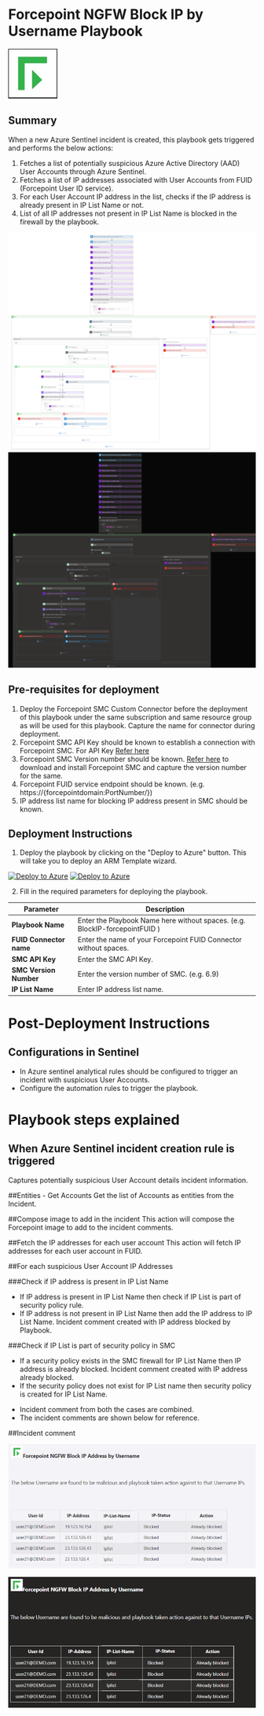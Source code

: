 # Forcepoint NGFW Block IP by Username Playbook

![forcepoint](../logo.jpg)
## Summary
 When a new Azure Sentinel incident is created, this playbook gets triggered and performs the below actions:
 1. Fetches a list of potentially suspicious Azure Active Directory (AAD) User Accounts through Azure Sentinel.
 2. Fetches a list of IP addresses associated with User Accounts from FUID (Forcepoint User ID service).
 3. For each User Account IP address in the list, checks if the IP address is already present in IP List Name or not.
 4. List of all IP addresses not present in IP List Name is blocked in the firewall by the playbook.

 ![Forcepoint](./Images/PlaybookdesignerLight.png)<br>
![Forcepoint](./Images/PlaybookdesignerDark.png)<br>


 ## Pre-requisites for deployment
 1. Deploy the Forcepoint SMC Custom Connector before the deployment of this playbook under the same subscription and same resource group as will be used for this playbook. Capture the name for connector during deployment.
 2. Forcepoint SMC API Key should be known to establish a connection with Forcepoint SMC. For API Key [Refer here](http://www.websense.com/content/support/library/ngfw/v610/rfrnce/ngfw_6100_ug_smc-api_a_en-us.pdf )
 3. Forcepoint SMC Version number should be known. [Refer here](https://help.stonesoft.com/onlinehelp/StoneGate/SMC/) to download and install Forcepoint SMC and capture the version number for the same.
 4. Forcepoint FUID service endpoint should be known. (e.g.  https://{forcepointdomain:PortNumber/})
 5. IP address list name for blocking IP address present in SMC should be known.

 ## Deployment Instructions
 1. Deploy the playbook by clicking on the "Deploy to Azure" button. This will take you to deploy an ARM Template wizard.

 [![Deploy to Azure](https://aka.ms/deploytoazurebutton)](https://portal.azure.us/#create/Microsoft.Template/uri/https%3A%2F%2Fraw.githubusercontent.com%2FAzure%2FAzure-Sentinel%2Fmaster%2FPlaybooks%2FForcepointNGFW%2FPlaybooks%2FBlockIPAddressbyusername-ForcepointNGFW%2Fazuredeploy.json) 
  [![Deploy to Azure](https://aka.ms/deploytoazuregovbutton)](https://portal.azure.us/#create/Microsoft.Template/uri/https%3A%2F%2Fraw.githubusercontent.com%2FAzure%2FAzure-Sentinel%2Fmaster%2FPlaybooks%2FForcepointNGFW%2FPlaybooks%2FBlockIPAddressbyusername-ForcepointNGFW%2Fazuredeploy.json)


 2. Fill in the required parameters for deploying the playbook.

 | Parameter  | Description |
| ------------- | ------------- |
| **Playbook Name** | Enter the Playbook Name here without spaces. (e.g. BlockIP-forcepointFUID ) |
| **FUID Connector name**|Enter the name of your Forcepoint FUID Connector without spaces.|
| **SMC API Key**  | Enter the SMC API Key. | 
| **SMC Version Number** | Enter the version number of SMC. (e.g. 6.9) |
| **IP List Name**|Enter IP address list name.|

# Post-Deployment Instructions 
## Configurations in Sentinel
- In Azure sentinel analytical rules should be configured to trigger an incident with suspicious User Accounts. 
- Configure the automation rules to trigger the playbook.

# Playbook steps explained
## When Azure Sentinel incident creation rule is triggered
  Captures potentially suspicious User Account details incident information.

##Entities - Get Accounts
Get the list of Accounts as entities from the Incident.

##Compose image to add in the incident
This action will compose the Forcepoint image to add to the incident comments.

##Fetch the IP addresses for each user account
This action will fetch IP addresses for each user account in FUID.

##For each suspicious User Account IP Addresses

###Check if IP address is present in IP List Name
* If IP address is present in IP List Name then check if IP List is part of security policy rule.
* If IP address is not present in IP List Name then add the IP address to IP List Name. Incident comment created with IP address blocked by Playbook.

###Check if IP List is part of security policy in SMC
*  If a security policy exists in the SMC firewall for IP List Name then IP address is already blocked. Incident comment created with IP address already blocked.
*  If the security policy does not exist for IP List name then security policy is created for IP List Name.

- Incident comment from both the cases are combined.
- The incident comments are shown below for reference.

##Incident comment 

![forcepoint](./Images/IncidentCommentLight.png)

![forcepoint](./Images/IncidentCommentDark.png)
